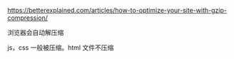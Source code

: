 
https://betterexplained.com/articles/how-to-optimize-your-site-with-gzip-compression/

浏览器会自动解压缩  

js，css 一般被压缩。html 文件不压缩
